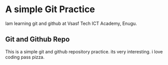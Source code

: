 # A simple Git Practice
Iam learning git and github at Vsasf Tech ICT Academy, Enugu.
## Git and Github Repo
This is a simple git and github repository practice. its
very interesting. i love coding pass pizza.